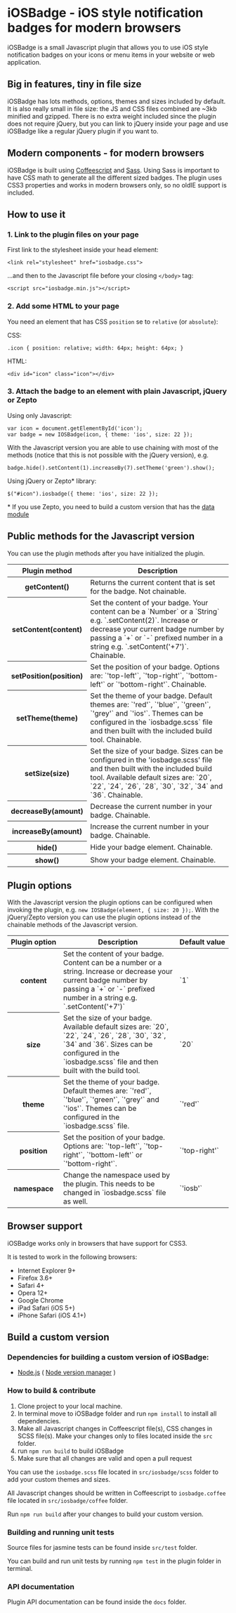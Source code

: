 # iOSBadge - iOS style notification badges for modern browsers

iOSBadge is a small Javascript plugin that allows you to use iOS style notification badges on your icons or menu items in your website or web application.

## Big in features, tiny in file size

iOSBadge has lots methods, options, themes and sizes included by default. It is also really small in file size: the JS and CSS files combined are ~3kb minified and gzipped. There is no extra weight included since the plugin does not require jQuery, but you can link to jQuery inside your page and use iOSBadge like a regular jQuery plugin if you want to.

## Modern components - for modern browsers

iOSBadge is built using [Coffeescript](http://coffeescript.org/) and [Sass](http://sass-lang.com/). Using Sass is important to have CSS math to generate all the different sized badges. The plugin uses CSS3 properties and works in modern browsers only, so no oldIE support is included.

## How to use it

### 1. Link to the plugin files on your page

First link to the stylesheet inside your head element:

    <link rel="stylesheet" href="iosbadge.css">

...and then to the Javascript file before your closing `</body>` tag:

    <script src="iosbadge.min.js"></script>

### 2. Add some HTML to your page

You need an element that has CSS `position` se to `relative` (or `absolute`):

CSS:

    .icon { position: relative; width: 64px; height: 64px; }

HTML:

    <div id="icon" class="icon"></div>

### 3. Attach the badge to an element with plain Javascript, jQuery or Zepto

Using only Javascript:

    var icon = document.getElementById('icon');
    var badge = new IOSBadge(icon, { theme: 'ios', size: 22 });

With the Javascript version you are able to use chaining with most of the methods (notice that this is not possible with the jQuery version), e.g.

    badge.hide().setContent(1).increaseBy(7).setTheme('green').show();

Using jQuery or Zepto* library:

    $("#icon").iosbadge({ theme: 'ios', size: 22 });

\* If you use Zepto, you need to build a custom version that has the [data module](https://github.com/madrobby/zepto#zepto-modules)

## Public methods for the Javascript version

You can use the plugin methods after you have initialized the plugin.

<table>
<thead><tr>
  <th>Plugin method</th> <th>Description</th>
</tr></thead>
<tbody>
  <tr>
    <th>getContent()</th>
    <td>
      Returns the current content that is set for the badge. Not chainable.
    </td>
  </tr>
  <tr>
    <th>setContent(content)</th>
    <td>
      Set the content of your badge. Your content can be a `Number` or a `String` e.g. `.setContent(2)`. Increase or decrease your current badge number by passing a `+` or `-` prefixed number in a string e.g. `.setContent('+7')`. Chainable.
    </td>
  </tr>
  <tr>
    <th>setPosition(position)</th>
    <td>
      Set the position of your badge. Options are: `'top-left'`, `'top-right'`, `'bottom-left'` or `'bottom-right'`. Chainable.
    </td>
  </tr>
  <tr>
    <th>setTheme(theme)</th>
    <td>
      Set the theme of your badge. Default themes are: `'red'`, `'blue'`, `'green'`, `'grey'` and `'ios'`. Themes can be configured in the `iosbadge.scss` file and then built with the included build tool. Chainable.
    </td>
  </tr>
  <tr>
    <th>setSize(size)</th>
    <td>
      Set the size of your badge. Sizes can be configured in the 'iosbadge.scss' file and then built with the included build tool. Available default sizes are: `20`, `22`, `24`, `26`, `28`, `30`, `32`, `34` and `36`. Chainable.
    </td>
  </tr>
  <tr>
    <th>decreaseBy(amount)</th>
    <td>
      Decrease the current number in your badge. Chainable.
    </td>
  </tr>
  <tr>
    <th>increaseBy(amount)</th>
    <td>
      Increase the current number in your badge. Chainable.
    </td>
  </tr>
  <tr>
    <th>hide()</th>
    <td>
      Hide your badge element. Chainable.
    </td>
  </tr>
  <tr>
    <th>show()</th>
    <td>
      Show your badge element. Chainable.
    </td>
  </tr>
</tbody>
</table>

## Plugin options

With the Javascript version the plugin options can be configured when invoking the plugin, e.g. `new IOSBadge(element, { size: 20 });`. With the jQuery/Zepto version you can use the plugin options instead of the chainable methods of the Javascript version.

<table>
<thead><tr>
  <th>Plugin&nbsp;option</th> <th>Description</th> <th>Default&nbsp;value</th>
</tr></thead>
<tbody>
  <tr>
    <th>content</th>
    <td>
      Set the content of your badge. Content can be a number or a string. Increase or decrease your current badge number by passing a `+` or `-` prefixed number in a string e.g. `.setContent('+7')`
    </td>
    <td>
      `1`
    </td>
  </tr>
  <tr>
    <th>size</th>
    <td>
      Set the size of your badge. Available default sizes are: `20`, `22`, `24`, `26`, `28`, `30`, `32`, `34` and `36`. Sizes can be configured in the `iosbadge.scss` file and then built with the build tool.
    </td>
    <td>
      `20`
    </td>
  </tr>
  <tr>
    <th>theme</th>
    <td>
      Set the theme of your badge. Default themes are: `'red'`, `'blue'`, `'green'`, `'grey'` and `'ios'`. Themes can be configured in the `iosbadge.scss` file.
    </td>
    <td>
      `'red'`
    </td>
  </tr>
  <tr>
    <th>position</th>
    <td>
      Set the position of your badge. Options are: `'top-left'`, `'top-right'`, `'bottom-left'` or `'bottom-right'`.
    </td>
    <td>
      `'top-right'`
    </td>
  </tr>
  <tr>
    <th>namespace</th>
    <td>
      Change the namespace used by the plugin. This needs to be changed in `iosbadge.scss` file as well.
    </td>
    <td>
      `'iosb'`
    </td>
  </tr>
</tbody>
</table>

## Browser support

iOSBadge works only in browsers that have support for CSS3.

It is tested to work in the following browsers:

* Internet Explorer 9+
* Firefox 3.6+
* Safari 4+
* Opera 12+
* Google Chrome
* iPad Safari (iOS 5+)
* iPhone Safari (iOS 4.1+)

## Build a custom version

### Dependencies for building a custom version of iOSBadge:

* [Node.js](http://nodejs.org/) ( [Node version manager](https://github.com/creationix/nvm) )

### How to build & contribute

1. Clone project to your local machine.
2. In terminal move to iOSBadge folder and run `npm install` to install all dependencies.
3. Make all Javascript changes in Coffeescript file(s), CSS changes in SCSS file(s). Make your changes only to files located inside the `src` folder.
4. run `npm run build` to build iOSBadge
5. Make sure that all changes are valid and open a pull request

You can use the `iosbadge.scss` file located in `src/iosbadge/scss` folder to add your custom themes and sizes.

All Javascript changes should be written in Coffeescript to `iosbadge.coffee` file located in `src/iosbadge/coffee` folder.

Run `npm run build` after your changes to build your custom version.

### Building and running unit tests

Source files for jasmine tests can be found inside `src/test` folder.

You can build and run unit tests by running `npm test` in the plugin folder in terminal.

### API documentation

Plugin API documentation can be found inside the `docs` folder.
